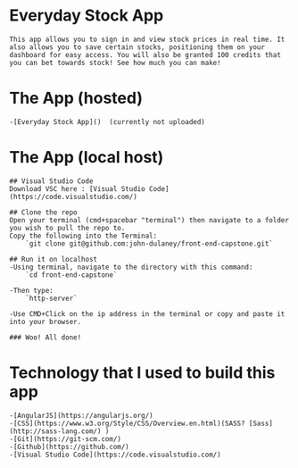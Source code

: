 # Everyday Stock App
    This app allows you to sign in and view stock prices in real time. It also allows you to save certain stocks, positioning them on your dashboard for easy access. You will also be granted 100 credits that you can bet towards stock! See how much you can make!

# The App (hosted)
    -[Everyday Stock App]()  (currently not uploaded)
# The App (local host)
    ## Visual Studio Code
    Download VSC here : [Visual Studio Code](https://code.visualstudio.com/)

    ## Clone the repo
    Open your terminal (cmd+spacebar "terminal") then navigate to a folder you wish to pull the repo to.
    Copy the following into the Terminal:
        `git clone git@github.com:john-dulaney/front-end-capstone.git`

    ## Run it on localhost
    -Using terminal, navigate to the directory with this command:
        `cd front-end-capstone`
    
    -Then type:
        `http-server` 
    
    -Use CMD+Click on the ip address in the terminal or copy and paste it into your browser. 

    ### Woo! All done!

# Technology that I used to build this app
    -[AngularJS](https://angularjs.org/)
    -[CSS](https://www.w3.org/Style/CSS/Overview.en.html)(SASS? [Sass](http://sass-lang.com/) )
    -[Git](https://git-scm.com/)
    -[Github](https://github.com/)
    -[Visual Studio Code](https://code.visualstudio.com/)

